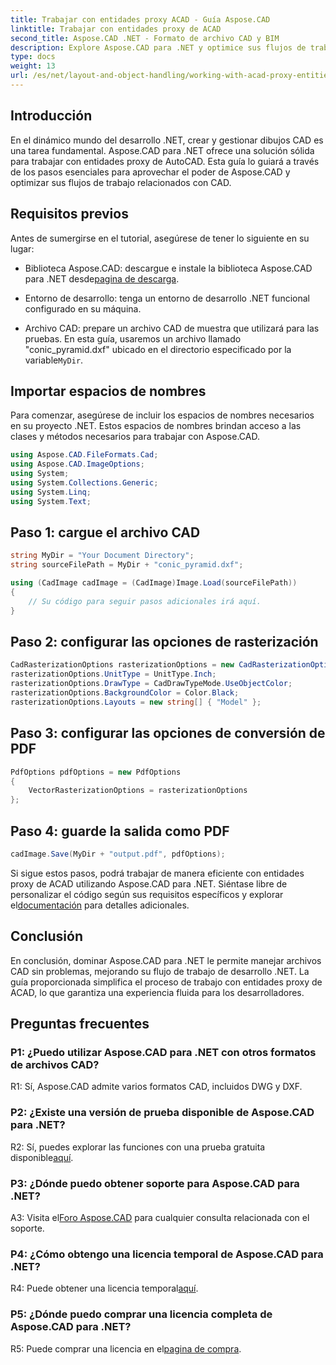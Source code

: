 ```yaml
---
title: Trabajar con entidades proxy ACAD - Guía Aspose.CAD
linktitle: Trabajar con entidades proxy de ACAD
second_title: Aspose.CAD .NET - Formato de archivo CAD y BIM
description: Explore Aspose.CAD para .NET y optimice sus flujos de trabajo CAD. Convierta, edite y administre entidades proxy de ACAD sin esfuerzo.
type: docs
weight: 13
url: /es/net/layout-and-object-handling/working-with-acad-proxy-entities/
---
```

## Introducción

En el dinámico mundo del desarrollo .NET, crear y gestionar dibujos CAD es una tarea fundamental. Aspose.CAD para .NET ofrece una solución sólida para trabajar con entidades proxy de AutoCAD. Esta guía lo guiará a través de los pasos esenciales para aprovechar el poder de Aspose.CAD y optimizar sus flujos de trabajo relacionados con CAD.

## Requisitos previos

Antes de sumergirse en el tutorial, asegúrese de tener lo siguiente en su lugar:

-  Biblioteca Aspose.CAD: descargue e instale la biblioteca Aspose.CAD para .NET desde[pagina de descarga](https://releases.aspose.com/cad/net/).

- Entorno de desarrollo: tenga un entorno de desarrollo .NET funcional configurado en su máquina.

-  Archivo CAD: prepare un archivo CAD de muestra que utilizará para las pruebas. En esta guía, usaremos un archivo llamado "conic_pyramid.dxf" ubicado en el directorio especificado por la variable`MyDir`.

## Importar espacios de nombres

Para comenzar, asegúrese de incluir los espacios de nombres necesarios en su proyecto .NET. Estos espacios de nombres brindan acceso a las clases y métodos necesarios para trabajar con Aspose.CAD.

```csharp
using Aspose.CAD.FileFormats.Cad;
using Aspose.CAD.ImageOptions;
using System;
using System.Collections.Generic;
using System.Linq;
using System.Text;
```

## Paso 1: cargue el archivo CAD

```csharp
string MyDir = "Your Document Directory";
string sourceFilePath = MyDir + "conic_pyramid.dxf";

using (CadImage cadImage = (CadImage)Image.Load(sourceFilePath))
{
    // Su código para seguir pasos adicionales irá aquí.
}
```

## Paso 2: configurar las opciones de rasterización

```csharp
CadRasterizationOptions rasterizationOptions = new CadRasterizationOptions();
rasterizationOptions.UnitType = UnitType.Inch;
rasterizationOptions.DrawType = CadDrawTypeMode.UseObjectColor;
rasterizationOptions.BackgroundColor = Color.Black;
rasterizationOptions.Layouts = new string[] { "Model" };
```

## Paso 3: configurar las opciones de conversión de PDF

```csharp
PdfOptions pdfOptions = new PdfOptions
{
    VectorRasterizationOptions = rasterizationOptions
};
```

## Paso 4: guarde la salida como PDF

```csharp
cadImage.Save(MyDir + "output.pdf", pdfOptions);
```

Si sigue estos pasos, podrá trabajar de manera eficiente con entidades proxy de ACAD utilizando Aspose.CAD para .NET. Siéntase libre de personalizar el código según sus requisitos específicos y explorar el[documentación](https://reference.aspose.com/cad/net/) para detalles adicionales.

## Conclusión

En conclusión, dominar Aspose.CAD para .NET le permite manejar archivos CAD sin problemas, mejorando su flujo de trabajo de desarrollo .NET. La guía proporcionada simplifica el proceso de trabajo con entidades proxy de ACAD, lo que garantiza una experiencia fluida para los desarrolladores.

## Preguntas frecuentes

### P1: ¿Puedo utilizar Aspose.CAD para .NET con otros formatos de archivos CAD?

R1: Sí, Aspose.CAD admite varios formatos CAD, incluidos DWG y DXF.

### P2: ¿Existe una versión de prueba disponible de Aspose.CAD para .NET?

 R2: Sí, puedes explorar las funciones con una prueba gratuita disponible[aquí](https://releases.aspose.com/).

### P3: ¿Dónde puedo obtener soporte para Aspose.CAD para .NET?

 A3: Visita el[Foro Aspose.CAD](https://forum.aspose.com/c/cad/19) para cualquier consulta relacionada con el soporte.

### P4: ¿Cómo obtengo una licencia temporal de Aspose.CAD para .NET?

 R4: Puede obtener una licencia temporal[aquí](https://purchase.aspose.com/temporary-license/).

### P5: ¿Dónde puedo comprar una licencia completa de Aspose.CAD para .NET?

 R5: Puede comprar una licencia en el[pagina de compra](https://purchase.aspose.com/buy).